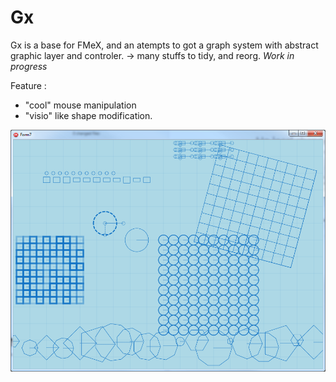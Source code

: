 # Gx

Gx is a base for FMeX, and an atempts to got a graph system with abstract graphic layer and controler.
-> many stuffs to tidy, and reorg. *Work in progress*

Feature : 
- "cool" mouse manipulation
- "visio" like shape modification.

![Alt text](/img/graph.png?raw=true "it is a graph :)")
